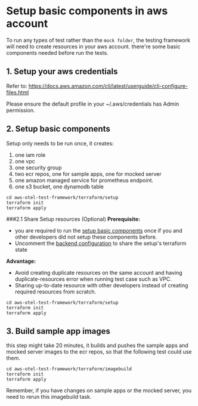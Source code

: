 # Setup basic components in aws account

To run any types of test rather than the `mock folder`, the testing framework will need to create resources in your aws account. 
there're some basic components needed before run the tests.

## 1. Setup your aws credentials
Refer to: https://docs.aws.amazon.com/cli/latest/userguide/cli-configure-files.html

Please ensure the default profile in your ~/.aws/credentials has Admin permission.

## 2. Setup basic components
Setup only needs to be run once, it creates:

1. one iam role
2. one vpc
3. one security group
4. two ecr repos, one for sample apps, one for mocked server
5. one amazon managed service for prometheus endpoint.
6. one s3 bucket, one dynamodb table

```shell
cd aws-otel-test-framework/terraform/setup 
terraform init
terraform apply
```

###2.1 Share Setup resources (Optional)
**Prerequisite:** 
- you are required to run the [setup basic components](setup-basic-components-in-aws-account.md#2-setup-basic-components) once if you and other developers did not setup these components before.
- Uncomment the [backend configuration](https://github.com/khanhntd/aws-otel-test-framework/blob/support_s3_bucket_setup/terraform/setup/backend.tf#L17-L25) to share the setup's terraform state

**Advantage:**
- Avoid creating duplicate resources on the same account and having duplicate-resources error when running test case such as VPC.
- Sharing up-to-date resource with other developers instead of creating required resources from scratch. 

```shell
cd aws-otel-test-framework/terraform/setup 
terraform init
terraform apply
```
## 3. Build sample app images

this step might take 20 minutes, it builds and pushes the sample apps and mocked server images to the ecr repos, so that the following test could use them.

```shell
cd aws-otel-test-framework/terraform/imagebuild
terraform init
terraform apply
```

Remember, if you have changes on sample apps or the mocked server, you need to rerun this imagebuild task.
